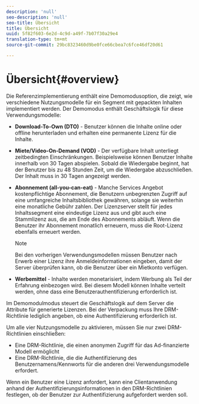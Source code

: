 ```yaml
---
description: 'null'
seo-description: 'null'
seo-title: Übersicht
title: Übersicht
uuid: 5f82f603-6e2d-4c9d-a49f-7b07f30a29e4
translation-type: tm+mt
source-git-commit: 29bc8323460d9be0fce66cbea7c6fce46df20d61

---
```



# Übersicht{#overview}

Die Referenzimplementierung enthält eine Demomodusoption, die zeigt, wie verschiedene Nutzungsmodelle für ein Segment mit gepackten Inhalten implementiert werden. Der Demomodus enthält Geschäftslogik für diese Verwendungsmodelle:

* **Download-To-Own (DTO)** - Benutzer können die Inhalte online oder offline herunterladen und erhalten eine permanente Lizenz für die Inhalte.
* **Miete/Video-On-Demand (VOD)** - Der verfügbare Inhalt unterliegt zeitbedingten Einschränkungen. Beispielsweise können Benutzer Inhalte innerhalb von 30 Tagen abspielen. Sobald die Wiedergabe beginnt, hat der Benutzer bis zu 48 Stunden Zeit, um die Wiedergabe abzuschließen. Der Inhalt muss in 30 Tagen angezeigt werden.
* **Abonnement (all-you-can-eat)** - Manche Services Angebot kostenpflichtige Abonnement, die Benutzern unbegrenzten Zugriff auf eine umfangreiche Inhaltsbibliothek gewähren, solange sie weiterhin eine monatliche Gebühr zahlen. Der Lizenzserver stellt für jedes Inhaltssegment eine eindeutige Lizenz aus und gibt auch eine Stammlizenz aus, die am Ende des Abonnements abläuft. Wenn die Benutzer ihr Abonnement monatlich erneuern, muss die Root-Lizenz ebenfalls erneuert werden.

   >[!NOTE]
   >
   >Bei den vorherigen Verwendungsmodellen müssen Benutzer nach Erwerb einer Lizenz ihre Anmeldeinformationen eingeben, damit der Server überprüfen kann, ob die Benutzer über ein Mietkonto verfügen.

* **Werbemittel** - Inhalte werden monetarisiert, indem Werbung als Teil der Erfahrung einbezogen wird. Bei diesem Modell können Inhalte verteilt werden, ohne dass eine Benutzerauthentifizierung erforderlich ist.

Im Demomodulmodus steuert die Geschäftslogik auf dem Server die Attribute für generierte Lizenzen. Bei der Verpackung muss Ihre DRM-Richtlinie lediglich angeben, ob eine Authentifizierung erforderlich ist.

Um alle vier Nutzungsmodelle zu aktivieren, müssen Sie nur zwei DRM-Richtlinien einschließen:

* Eine DRM-Richtlinie, die einen anonymen Zugriff für das Ad-finanzierte Modell ermöglicht
* Eine DRM-Richtlinie, die die Authentifizierung des Benutzernamens/Kennworts für die anderen drei Verwendungsmodelle erfordert.

Wenn ein Benutzer eine Lizenz anfordert, kann eine Clientanwendung anhand der Authentifizierungsinformationen in den DRM-Richtlinien festlegen, ob der Benutzer zur Authentifizierung aufgefordert werden soll.
